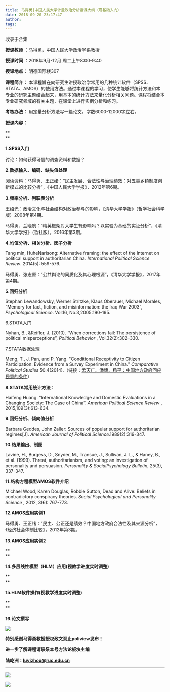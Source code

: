 ```yaml
---
title: 马得勇|中国人民大学计量政治分析授课大纲（零基础入门）
date: 2018-09-20 23:17:47
author: 
tags: 
---
```



收录于合集

**授课教师** ：马得勇，中国人民大学政治学系教授  

 **授课时间** ：2018年9月-12月 周二上午8:00-9:40

 **授课地点：** 明德国际楼307

 **课程简介：**
本课程旨在向研究生讲授政治学常用的几种统计软件（SPSS、STATA、AMOS）的使用方法。通过本课程的学习，使学生能够将统计方法和本专业的研究主题结合起来，用基本的统计方法来量化分析相关问题。课程将结合本专业研究领域的有关主题，在课堂上进行实例分析和练习。

 **考核办法：** 用定量分析方法写一篇论文。字数6000-12000字左右。

 **授课内容：**

 **  
**

 **1.SPSS入门**

讨论：如何获得可信的调查资料和数据？

  

 **2.数据输入、编码、缺失值处理**

阅读资料：马得勇、王正绪：“民主发展、合法性与治理绩效：对五类乡镇制度创新模式的比较分析”，《中国人民大学学报》，2012年第6期。

  

 **3.频率分析、列联表分析**

王绍光：政治文化与社会结构对政治参与的影响，《清华大学学报》（哲学社会科学版）2008年第4期。

马得勇、兰晓航：“精英框架对大学生有影响吗？以实验为基础的实证分析”，《清华大学学报》（哲社版），2016年第3期。

  

 **4.均值分析、相关分析、因子分析**

Tang min, HuheNarisong: Alternative framing: the effect of the Internet on
political support in authoritarian China. _International Political Science
Review_. 2014(5): 559-576.

马得勇、张志原：“公共舆论的同质化及其心理根源”，《清华大学学报》，2017年第4期。

  

 **5.回归分析**

Stephan Lewandowsky, Werner Stritzke, Klaus Oberauer, Michael Morales, “Memory
for fact, fiction, and misinformation: the Iraq War 2003”, _Psychological
Science_. Vol.16, No.3,2005:190-195.

  

6.STATA入门

Nyhan, B., &Reifler, J. (2010). “When corrections fail: The persistence of
political misperceptions”, _Political Behavior_ , Vol.32(2):302–330.

  

7.STATA数据处理

Meng, T., J. Pan, and P. Yang. "Conditional Receptivity to Citizen
Participation: Evidence from a Survey Experiment in China." _Comparative
Political Studies_
50.4(2014).（链接：[孟天广、潘婕、杨平：中国地方政府回应民意的条件](http://mp.weixin.qq.com/s?__biz=MzI5ODY0MTQ1OA==&mid=2247483696&idx=1&sn=e7a16591f5a02054b442d032d1e15e09&chksm=eca3f06ddbd4797b2d15639f859a22f7e38abe496ddd95be31f76f22146e7277d9fa5a656f45&scene=21#wechat_redirect)）

  

 **8.STATA常用统计方法：**

Haifeng Huang. “International Knowledge and Domestic Evaluations in a Changing
Society: The Case of China”. _American Political Science Review_ ,
2015,109(3):613-634.

  

 **9.回归分析、倾向值分析**

Barbara Geddes, John Zaller: Sources of popular support for authoritarian
regimes[J]. _American Journal of Political Science_.1989(2):319-347.

  

 **10.结果输出、制图**

Lavine, H., Burgess, D., Snyder, M., Transue, J., Sullivan, J. L., & Haney,
B., et al. (1999). Threat, authoritarianism, and voting: an investigation of
personality and persuasion. _Personality & SocialPsychology Bulletin_, 25(3),
337-347.

  

 **11.结构方程模型AMOS软件介绍**

Michael Wood, Karen Douglas, Robbie Sutton, Dead and Alive: Beliefs in
contradictory conspiracy theories. _Social Psychological and Personality
Science_ , 2012, 3(6): 767-773.

  

 **12.AMOS应用实例1**

马得勇、王正绪：“民主、公正还是绩效？中国地方政府合法性及其来源分析”，《经济社会体制比较》，2012年第3期。

  

 **13.AMOS应用实例2**

 **  
**

 **14.多层线性模型（HLM）应用(视教学进度实时调整)**

 **  
**

 **15.HLM软件操作(视教学进度实时调整)**

 **  
**

 **16.论文撰写**

  

![](/images/519/2.jpeg)

  

 **特别感谢马得勇教授授权政文观止poliview发布！**

 **进一步了解课程请联系本号方法论板块主编**

 **陆屹洲：luyizhou@ruc.edu.cn**

 ****

![](/images/519/3.png)

  

![](/images/519/4.png)

  

